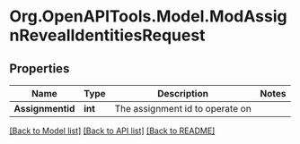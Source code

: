 # Org.OpenAPITools.Model.ModAssignRevealIdentitiesRequest

## Properties

Name | Type | Description | Notes
------------ | ------------- | ------------- | -------------
**Assignmentid** | **int** | The assignment id to operate on | 

[[Back to Model list]](../README.md#documentation-for-models) [[Back to API list]](../README.md#documentation-for-api-endpoints) [[Back to README]](../README.md)


